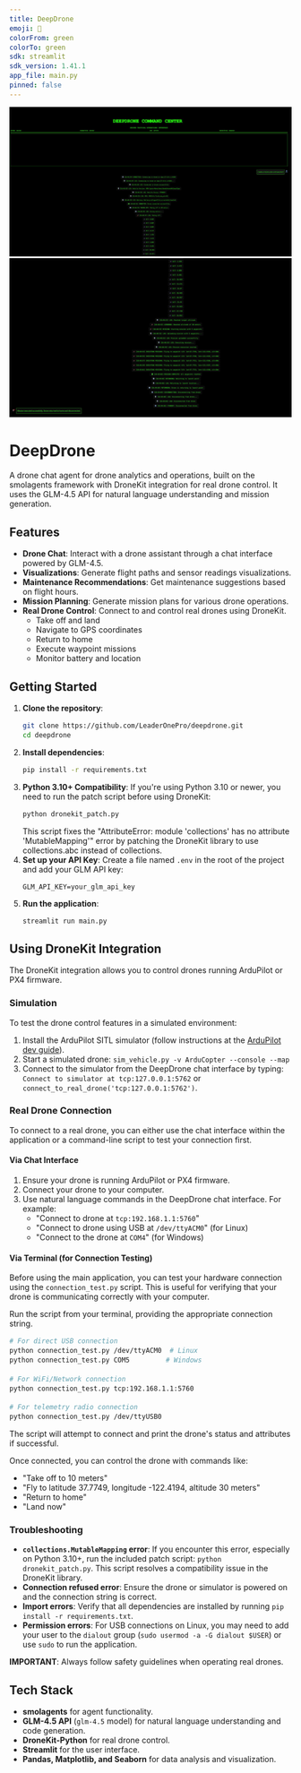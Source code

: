 ```yaml
---
title: DeepDrone
emoji: 🚁
colorFrom: green
colorTo: green
sdk: streamlit
sdk_version: 1.41.1
app_file: main.py
pinned: false
---
```


<div align="center">
  <img src="media/att.1mxvX7ixOaRuDewek4Lq6JseIxapLkfUqn9ZLDUTCWk.png" alt="DeepDrone Interface" width="600"/>
  <img src="media/att.pVXoULsfT5UF13gBL3MU8gcmuYMqnwBcizz2dhry8D4.png" alt="DeepDrone Visualization" width="600"/>
</div>

# DeepDrone

A drone chat agent for drone analytics and operations, built on the smolagents framework with DroneKit integration for real drone control. It uses the GLM-4.5 API for natural language understanding and mission generation.

## Features

- **Drone Chat**: Interact with a drone assistant through a chat interface powered by GLM-4.5.
- **Visualizations**: Generate flight paths and sensor readings visualizations.
- **Maintenance Recommendations**: Get maintenance suggestions based on flight hours.
- **Mission Planning**: Generate mission plans for various drone operations.
- **Real Drone Control**: Connect to and control real drones using DroneKit.
  - Take off and land
  - Navigate to GPS coordinates
  - Return to home
  - Execute waypoint missions
  - Monitor battery and location

## Getting Started

1.  **Clone the repository**:
    ```bash
    git clone https://github.com/LeaderOnePro/deepdrone.git
    cd deepdrone
    ```
2.  **Install dependencies**:
    ```bash
    pip install -r requirements.txt
    ```
3.  **Python 3.10+ Compatibility**:
    If you're using Python 3.10 or newer, you need to run the patch script before using DroneKit:
    ```bash
    python dronekit_patch.py
    ```
    This script fixes the "AttributeError: module 'collections' has no attribute 'MutableMapping'" error by patching the DroneKit library to use collections.abc instead of collections.
4.  **Set up your API Key**:
    Create a file named `.env` in the root of the project and add your GLM API key:
    ```
    GLM_API_KEY=your_glm_api_key
    ```
5.  **Run the application**:
    ```bash
    streamlit run main.py
    ```

## Using DroneKit Integration

The DroneKit integration allows you to control drones running ArduPilot or PX4 firmware.

### Simulation

To test the drone control features in a simulated environment:

1.  Install the ArduPilot SITL simulator (follow instructions at the [ArduPilot dev guide](https://ardupilot.org/dev/docs/setting-up-sitl-on-linux.html)).
2.  Start a simulated drone: `sim_vehicle.py -v ArduCopter --console --map`
3.  Connect to the simulator from the DeepDrone chat interface by typing: `Connect to simulator at tcp:127.0.0.1:5762` or `connect_to_real_drone('tcp:127.0.0.1:5762')`.

### Real Drone Connection

To connect to a real drone, you can either use the chat interface within the application or a command-line script to test your connection first.

#### Via Chat Interface

1.  Ensure your drone is running ArduPilot or PX4 firmware.
2.  Connect your drone to your computer.
3.  Use natural language commands in the DeepDrone chat interface. For example:
    - "Connect to drone at `tcp:192.168.1.1:5760`"
    - "Connect to drone using USB at `/dev/ttyACM0`" (for Linux)
    - "Connect to the drone at `COM4`" (for Windows)

#### Via Terminal (for Connection Testing)

Before using the main application, you can test your hardware connection using the `connection_test.py` script. This is useful for verifying that your drone is communicating correctly with your computer.

Run the script from your terminal, providing the appropriate connection string.

```bash
# For direct USB connection
python connection_test.py /dev/ttyACM0  # Linux
python connection_test.py COM5         # Windows

# For WiFi/Network connection
python connection_test.py tcp:192.168.1.1:5760

# For telemetry radio connection
python connection_test.py /dev/ttyUSB0
```

The script will attempt to connect and print the drone's status and attributes if successful.

Once connected, you can control the drone with commands like:
- "Take off to 10 meters"
- "Fly to latitude 37.7749, longitude -122.4194, altitude 30 meters"
- "Return to home"
- "Land now"

### Troubleshooting

-   **`collections.MutableMapping` error**: If you encounter this error, especially on Python 3.10+, run the included patch script: `python dronekit_patch.py`. This script resolves a compatibility issue in the DroneKit library.
-   **Connection refused error**: Ensure the drone or simulator is powered on and the connection string is correct.
-   **Import errors**: Verify that all dependencies are installed by running `pip install -r requirements.txt`.
-   **Permission errors**: For USB connections on Linux, you may need to add your user to the `dialout` group (`sudo usermod -a -G dialout $USER`) or use `sudo` to run the application.

**IMPORTANT**: Always follow safety guidelines when operating real drones.

## Tech Stack

-   **smolagents** for agent functionality.
-   **GLM-4.5 API** (`glm-4.5` model) for natural language understanding and code generation.
-   **DroneKit-Python** for real drone control.
-   **Streamlit** for the user interface.
-   **Pandas, Matplotlib, and Seaborn** for data analysis and visualization.
